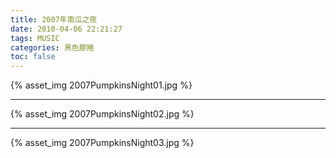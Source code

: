 ```yaml
---
title: 2007年南瓜之夜
date: 2010-04-06 22:21:27
tags: MUSIC
categories: 黑色膠捲
toc: false
---
```

{% asset_img 2007PumpkinsNight01.jpg %}
<!-- more -->

---
{% asset_img 2007PumpkinsNight02.jpg %}

---
{% asset_img 2007PumpkinsNight03.jpg %}

